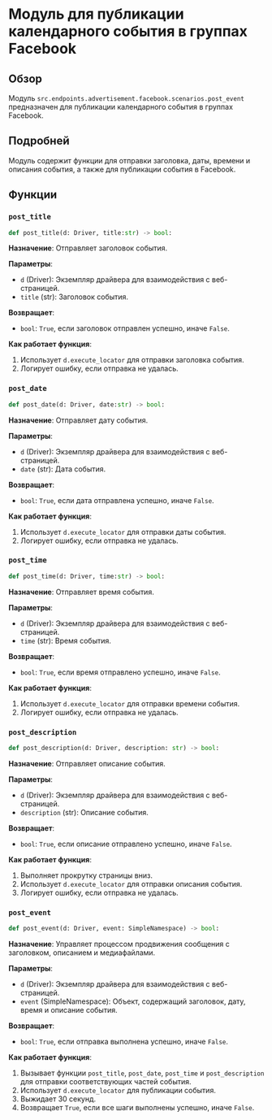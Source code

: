# Модуль для публикации календарного события в группах Facebook

## Обзор

Модуль `src.endpoints.advertisement.facebook.scenarios.post_event` предназначен для публикации календарного события в группах Facebook.

## Подробней

Модуль содержит функции для отправки заголовка, даты, времени и описания события, а также для публикации события в Facebook.

## Функции

### `post_title`

```python
def post_title(d: Driver, title:str) -> bool:
```

**Назначение**: Отправляет заголовок события.

**Параметры**:

*   `d` (Driver): Экземпляр драйвера для взаимодействия с веб-страницей.
*   `title` (str): Заголовок события.

**Возвращает**:

*   `bool`: `True`, если заголовок отправлен успешно, иначе `False`.

**Как работает функция**:

1.  Использует `d.execute_locator` для отправки заголовка события.
2.  Логирует ошибку, если отправка не удалась.

### `post_date`

```python
def post_date(d: Driver, date:str) -> bool:
```

**Назначение**: Отправляет дату события.

**Параметры**:

*   `d` (Driver): Экземпляр драйвера для взаимодействия с веб-страницей.
*   `date` (str): Дата события.

**Возвращает**:

*   `bool`: `True`, если дата отправлена успешно, иначе `False`.

**Как работает функция**:

1.  Использует `d.execute_locator` для отправки даты события.
2.  Логирует ошибку, если отправка не удалась.

### `post_time`

```python
def post_time(d: Driver, time:str) -> bool:
```

**Назначение**: Отправляет время события.

**Параметры**:

*   `d` (Driver): Экземпляр драйвера для взаимодействия с веб-страницей.
*   `time` (str): Время события.

**Возвращает**:

*   `bool`: `True`, если время отправлено успешно, иначе `False`.

**Как работает функция**:

1.  Использует `d.execute_locator` для отправки времени события.
2.  Логирует ошибку, если отправка не удалась.

### `post_description`

```python
def post_description(d: Driver, description: str) -> bool:
```

**Назначение**: Отправляет описание события.

**Параметры**:

*   `d` (Driver): Экземпляр драйвера для взаимодействия с веб-страницей.
*   `description` (str): Описание события.

**Возвращает**:

*   `bool`: `True`, если описание отправлено успешно, иначе `False`.

**Как работает функция**:

1.  Выполняет прокрутку страницы вниз.
2.  Использует `d.execute_locator` для отправки описания события.
3.  Логирует ошибку, если отправка не удалась.

### `post_event`

```python
def post_event(d: Driver, event: SimpleNamespace) -> bool:
```

**Назначение**: Управляет процессом продвижения сообщения с заголовком, описанием и медиафайлами.

**Параметры**:

*   `d` (Driver): Экземпляр драйвера для взаимодействия с веб-страницей.
*   `event` (SimpleNamespace): Объект, содержащий заголовок, дату, время и описание события.

**Возвращает**:

*   `bool`: `True`, если отправка выполнена успешно, иначе `False`.

**Как работает функция**:

1.  Вызывает функции `post_title`, `post_date`, `post_time` и `post_description` для отправки соответствующих частей события.
2.  Использует `d.execute_locator` для публикации события.
3.  Выжидает 30 секунд.
4.  Возвращает `True`, если все шаги выполнены успешно, иначе `False`.